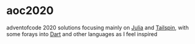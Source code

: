 # aoc2020
adventofcode 2020 solutions focusing mainly on [Julia](https://julialang.org/) and [Tailspin](https://github.com/tobega/tailspin-v0), with some
forays into [Dart](https://dart.dev/) and other languages as I feel inspired
